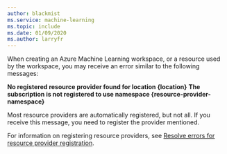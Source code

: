 ```yaml
---
author: blackmist
ms.service: machine-learning
ms.topic: include
ms.date: 01/09/2020
ms.author: larryfr
---
```


When creating an Azure Machine Learning workspace, or a resource used by the workspace, you may receive an error similar to the following messages:

__No registered resource provider found for location {location}__
__The subscription is not registered to use namespace {resource-provider-namespace}__

Most resource providers are automatically registered, but not all. If you receive this message, you need to register the provider mentioned.

For information on registering resource providers, see [Resolve errors for resource provider registration](../articles/azure-resource-manager/templates/error-register-resource-provider.md).